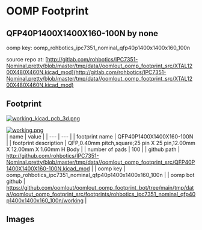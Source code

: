 # OOMP Footprint  
## QFP40P1400X1400X160-100N  by none  
  
oomp key: oomp_rohbotics_ipc7351_nominal_qfp40p1400x1400x160_100n  
  
source repo at: [http://gitlab.com/rohbotics/IPC7351-Nominal.pretty/blob/master/tmp/data//oomlout_oomp_footprint_src/XTAL1200X480X460N.kicad_mod](http://gitlab.com/rohbotics/IPC7351-Nominal.pretty/blob/master/tmp/data//oomlout_oomp_footprint_src/XTAL1200X480X460N.kicad_mod)  
## Footprint  
  
[![working_kicad_pcb_3d.png](working_kicad_pcb_3d_600.png)](working_kicad_pcb_3d.png)  
  
[![working.png](working_600.png)](working.png)  
| name | value | 
| --- | --- | 
| footprint name | QFP40P1400X1400X160-100N | 
| footprint description | QFP,0.40mm pitch,square;25 pin X 25 pin,12.00mm X 12.00mm X 1.60mm H Body | 
| number of pads | 100 | 
| github path | http://github.com/rohbotics/IPC7351-Nominal.pretty/blob/master/tmp/data//oomlout_oomp_footprint_src/QFP40P1400X1400X160-100N.kicad_mod | 
| oomp key | oomp_rohbotics_ipc7351_nominal_qfp40p1400x1400x160_100n | 
| oomp bot github | https://github.com/oomlout/oomlout_oomp_footprint_bot/tree/main/tmp/data//oomlout_oomp_footprint_src/footprints/rohbotics_ipc7351_nominal_qfp40p1400x1400x160_100n/working | 
## Images  

